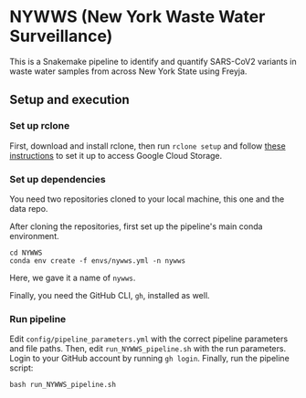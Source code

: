 # NYWWS (New York Waste Water Surveillance)

This is a Snakemake pipeline to identify and quantify SARS-CoV2 variants in waste water samples from across New York State using Freyja. 

## Setup and execution

### Set up rclone

First, download and install rclone, then run `rclone setup` and follow [these instructions](https://rclone.org/googlecloudstorage/) to set it up to access Google Cloud Storage.

### Set up dependencies

You need two repositories cloned to your local machine, this one and the data repo.

After cloning the repositories, first set up the pipeline's main conda environment.

```
cd NYWWS
conda env create -f envs/nywws.yml -n nywws
```

Here, we gave it a name of `nywws`.

Finally, you need the GitHub CLI, `gh`, installed as well.

### Run pipeline

Edit `config/pipeline_parameters.yml` with the correct pipeline parameters and file paths. Then, edit `run_NYWWS_pipeline.sh` with the run parameters. Login to your GitHub account by running `gh login`. Finally, run the pipeline script:

```
bash run_NYWWS_pipeline.sh
```
